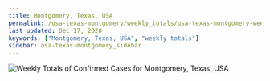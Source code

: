 ```yaml
---
title: Montgomery, Texas, USA
permalink: /usa-texas-montgomery/weekly_totals/usa-texas-montgomery-weekly_totals.html
last_updated: Dec 17, 2020
keywords: ["Montgomery, Texas, USA", "weekly totals"]
sidebar: usa-texas-montgomery_sidebar
---
```


![Weekly Totals of Confirmed Cases for Montgomery, Texas, USA](/covid_tracker/images/graphs/usa-texas-montgomery-weekly_totals_graph.png)
